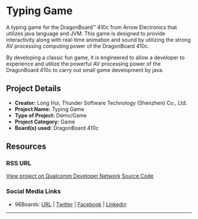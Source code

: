 # Typing Game

A typing game for the DragonBoard™ 410c from Arrow Electronics that utilizes java language and JVM. This game is designed to provide interactivity along with
real-time animation and sound by utilizing the strong AV processing computing power of the DragonBoard 410c.

By developing a classic fun game, it is engineered to allow a developer to experience and utilize the powerful AV processing power of the DragonBoard 410c to
carry out small game development by java.

## Project Details

- **Creator:** Long Hui, Thunder Software Technology (Shenzhen) Co., Ltd.
- **Project Name:** Typing Game
- **Type of Project:** Demo/Game
- **Project Category:** Game
- **Board(s) used:** DragonBoard 410c

## Resources

### RSS URL

[View project on Qualcomm Developer Network](https://developer.qualcomm.com/project/typing-game)
[Source Code](http://pan.baidu.com/s/1dFxGXt3)

### Social Media Links

- 96Boards: [URL](http://www.96boards.org/) | [Twitter](https://twitter.com/96boards) | [Facebook](https://www.facebook.com/96Boards) | [Linkedin](https://www.linkedin.com/showcase/6637095/)


***
